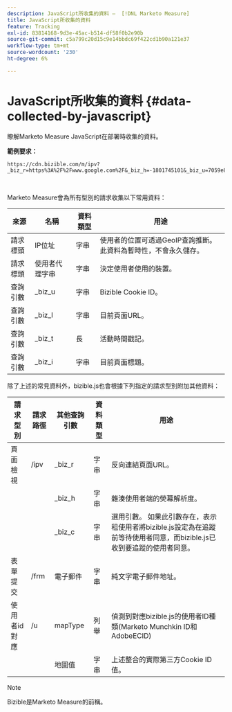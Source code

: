 ```yaml
---
description: JavaScript所收集的資料 —  [!DNL Marketo Measure]
title: JavaScript所收集的資料
feature: Tracking
exl-id: 83814168-9d3e-45ac-b514-df58f0b2e90b
source-git-commit: c5a799c20d15c9e14bbdc69f422cd1b90a121e37
workflow-type: tm+mt
source-wordcount: '230'
ht-degree: 6%

---
```


# JavaScript所收集的資料 {#data-collected-by-javascript}

瞭解Marketo Measure JavaScript在部署時收集的資料。

**範例要求：**

```
https://cdn.bizible.com/m/ipv?_biz_r=https%3A%2F%2Fwww.google.com%2F&_biz_h=-1801745101&_biz_u=7059e81415f34f7bbaf40fe32fdcba21&_biz_s=8cbeed&_biz_l=https%3A%2F%2Fwww.zendesk.com%2Fservice%2F&_biz_t=1676483822155&_biz_i=Customer%20service%20software%20for%20the%20best%20customer%20experiences%20%7C%20Zendesk&_biz_n=0&rnd=235938&cdn_o=a&_biz_z=1676483822155
```

<br>

Marketo Measure會為所有型別的請求收集以下常用資料：

<table>
<thead>
  <tr>
    <th>來源</th>
    <th>名稱</th>
    <th>資料類型</th>
    <th>用途</th>
  </tr>
</thead>
<tbody>
  <tr>
    <td>請求標頭</td>
    <td>IP位址</td>
    <td>字串</td>
    <td>使用者的位置可透過GeoIP查詢推斷。 此資料為暫時性，不會永久儲存。</td>
  </tr>
  <tr>
    <td>請求標頭</td>
    <td>使用者代理字串</td>
    <td>字串</td>
    <td>決定使用者使用的裝置。</td>
  </tr>
  <tr>
    <td>查詢引數</td>
    <td>_biz_u</td>
    <td>字串</td>
    <td>Bizible Cookie ID。</td>
  </tr>
  <tr>
    <td>查詢引數</td>
    <td>_biz_l</td>
    <td>字串</td>
    <td>目前頁面URL。</td>
  </tr>
  <tr>
    <td>查詢引數</td>
    <td>_biz_t</td>
    <td>長</td>
    <td>活動時間戳記。</td>
  </tr>
  <tr>
    <td>查詢引數</td>
    <td>_biz_i</td>
    <td>字串</td>
    <td>目前頁面標題。</td>
  </tr>
</tbody>
</table>

除了上述的常見資料外，bizible.js也會根據下列指定的請求型別附加其他資料：

<table>
<thead>
  <tr>
    <th>請求型別</th>
    <th>請求路徑</th>
    <th>其他查詢引數</th>
    <th>資料類型</th>
    <th>用途</th>
  </tr>
</thead>
<tbody>
  <tr>
    <td>頁面檢視</td>
    <td>/ipv</td>
    <td>_biz_r</td>
    <td>字串</td>
    <td>反向連結頁面URL。</td>
  </tr>
  <tr>
    <td></td>
    <td></td>
    <td>_biz_h</td>
    <td>字串</td>
    <td>雜湊使用者端的熒幕解析度。</td>
  </tr>
  <tr>
    <td></td>
    <td></td>
    <td>_biz_c</td>
    <td>字串</td>
    <td>選用引數。 如果此引數存在，表示租使用者將bizible.js設定為在追蹤前等待使用者同意，而bizible.js已收到要追蹤的使用者同意。</td>
  </tr>
  <tr>
    <td>表單提交</td>
    <td>/frm</td>
    <td>電子郵件</td>
    <td>字串</td>
    <td>純文字電子郵件地址。</td>
  </tr>
  <tr>
    <td>使用者id對應</td>
    <td>/u</td>
    <td>mapType</td>
    <td>列舉</td>
    <td>偵測到對應bizible.js的使用者ID種類(Marketo Munchkin ID和AdobeECID)</td>
  </tr>
  <tr>
    <td></td>
    <td></td>
    <td>地圖值</td>
    <td>字串</td>
    <td>上述整合的實際第三方Cookie ID值。</td>
  </tr>
</tbody>
</table>

>[!NOTE]
>
>Bizible是Marketo Measure的前稱。
